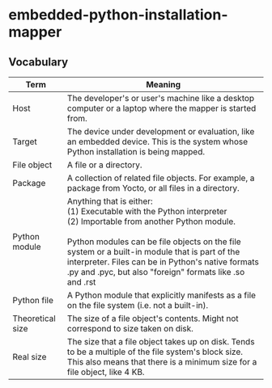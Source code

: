 # embedded-python-installation-mapper

## Vocabulary
| Term    | Meaning |
| -------- | ------- |
| Host | The developer's or user's machine like a desktop computer or a laptop where the mapper is started from. |
| Target | The device under development or evaluation, like an embedded device. This is the system whose Python installation is being mapped. |
| File object | A file or a directory. |
| Package | A collection of related file objects. For example, a package from Yocto, or all files in a directory. |
| Python module | Anything that is either: <br> (1) Executable with the Python interpreter <br> (2) Importable from another Python module. <br><br> Python modules can be file objects on the file system or a built-in module that is part of the interpreter. Files can be in Python's native formats .py and .pyc, but also "foreign" formats like .so and .rst |
| Python file | A Python module that explicitly manifests as a file on the file system (i.e. not a built-in). |
| Theoretical size | The size of a file object's contents. Might not correspond to size taken on disk. |
| Real size | The size that a file object takes up on disk. Tends to be a multiple of the file system's block size. This also means that there is a minimum size for a file object, like 4 KB. |
